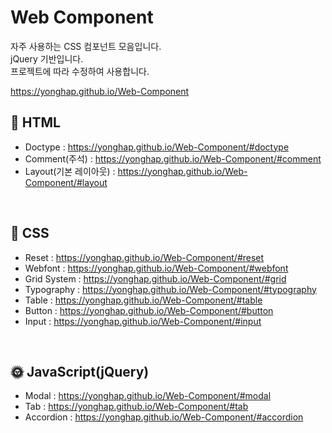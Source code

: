 # Web Component

자주 사용하는 CSS 컴포넌트 모음입니다.<br>
jQuery 기반입니다.<br>
프로젝트에 따라 수정하여 사용합니다.

<a href="https://yonghap.github.io/Web-Component/" target="_blank">
    https://yonghap.github.io/Web-Component
</a>

<br>

## :page_facing_up: HTML

- Doctype : https://yonghap.github.io/Web-Component/#doctype
- Comment(주석) : https://yonghap.github.io/Web-Component/#comment
- Layout(기본 레이아웃) : https://yonghap.github.io/Web-Component/#layout

<br>

## :art: CSS

- Reset : https://yonghap.github.io/Web-Component/#reset
- Webfont : https://yonghap.github.io/Web-Component/#webfont
- Grid System : https://yonghap.github.io/Web-Component/#grid
- Typography : https://yonghap.github.io/Web-Component/#typography
- Table : https://yonghap.github.io/Web-Component/#table
- Button : https://yonghap.github.io/Web-Component/#button
- Input : https://yonghap.github.io/Web-Component/#input

<br>

## :sun_with_face: JavaScript(jQuery)

- Modal : https://yonghap.github.io/Web-Component/#modal
- Tab : https://yonghap.github.io/Web-Component/#tab
- Accordion : https://yonghap.github.io/Web-Component/#accordion
